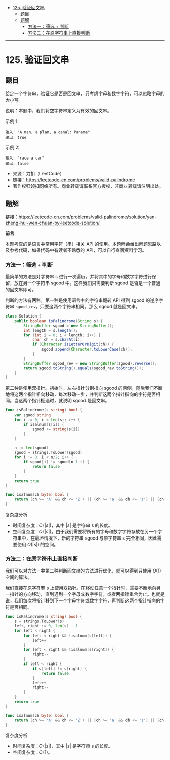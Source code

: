 - [125. 验证回文串](#125-验证回文串)
  - [题目](#题目)
  - [题解](#题解)
    - [方法一：筛选 + 判断](#方法一筛选--判断)
    - [方法二：在原字符串上直接判断](#方法二在原字符串上直接判断)

------------------------------

# 125. 验证回文串

## 题目

给定一个字符串，验证它是否是回文串，只考虑字母和数字字符，可以忽略字母的大小写。

说明：本题中，我们将空字符串定义为有效的回文串。

示例 1:

```
输入: "A man, a plan, a canal: Panama"
输出: true
```

示例 2:

```
输入: "race a car"
输出: false
```

- 来源：力扣（LeetCode）
- 链接：https://leetcode-cn.com/problems/valid-palindrome
- 著作权归领扣网络所有。商业转载请联系官方授权，非商业转载请注明出处。


## 题解

链接：https://leetcode-cn.com/problems/valid-palindrome/solution/yan-zheng-hui-wen-chuan-by-leetcode-solution/

**前言**

本题考查的是语言中常用字符（串）相关 API 的使用。本题解会给出解题思路以及参考代码，如果代码中有读者不熟悉的 API，可以自行查阅资料学习。


### 方法一：筛选 + 判断

最简单的方法是对字符串 s 进行一次遍历，并将其中的字母和数字字符进行保留，放在另一个字符串 sgood 中。这样我们只需要判断 sgood 是否是一个普通的回文串即可。

判断的方法有两种。第一种是使用语言中的字符串翻转 API 得到 sgood 的逆序字符串 `sgood_rev`，只要这两个字符串相同，那么 sgood 就是回文串。

```java
class Solution {
    public boolean isPalindrome(String s) {
        StringBuffer sgood = new StringBuffer();
        int length = s.length();
        for (int i = 0; i < length; i++) {
            char ch = s.charAt(i);
            if (Character.isLetterOrDigit(ch)) {
                sgood.append(Character.toLowerCase(ch));
            }
        }
        StringBuffer sgood_rev = new StringBuffer(sgood).reverse();
        return sgood.toString().equals(sgood_rev.toString());
    }
}
```

第二种是使用双指针。初始时，左右指针分别指向 sgood 的两侧，随后我们不断地将这两个指针相向移动，每次移动一步，并判断这两个指针指向的字符是否相同。当这两个指针相遇时，就说明 sgood 是回文串。

```go
func isPalindrome(s string) bool {
    var sgood string
    for i := 0; i < len(s); i++ {
        if isalnum(s[i]) {
            sgood += string(s[i])
        }
    }

    n := len(sgood)
    sgood = strings.ToLower(sgood)
    for i := 0; i < n/2; i++ {
        if sgood[i] != sgood[n-1-i] {
            return false
        }
    }
    return true
}

func isalnum(ch byte) bool {
    return (ch >= 'A' && ch <= 'Z') || (ch >= 'a' && ch <= 'z') || (ch >= '0' && ch <= '9')
}
```

复杂度分析

- 时间复杂度：$O(|s|)$，其中 $|s|$ 是字符串 s 的长度。
- 空间复杂度：$O(|s|)$。由于我们需要将所有的字母和数字字符存放在另一个字符串中，在最坏情况下，新的字符串 sgood 与原字符串 s 完全相同，因此需要使用 $O(|s|)$ 的空间。

### 方法二：在原字符串上直接判断

我们可以对方法一中第二种判断回文串的方法进行优化，就可以得到只使用 $O(1)$ 空间的算法。

我们直接在原字符串 s 上使用双指针。在移动任意一个指针时，需要不断地向另一指针的方向移动，直到遇到一个字母或数字字符，或者两指针重合为止。也就是说，我们每次将指针移到下一个字母字符或数字字符，再判断这两个指针指向的字符是否相同。

```go
func isPalindrome(s string) bool {
    s = strings.ToLower(s)
    left, right := 0, len(s) - 1
    for left < right {
        for left < right && !isalnum(s[left]) {
            left++
        }
        for left < right && !isalnum(s[right]) {
            right--
        }
        if left < right {
            if s[left] != s[right] {
                return false
            }
            left++
            right--
        }
    }
    return true
}

func isalnum(ch byte) bool {
    return (ch >= 'A' && ch <= 'Z') || (ch >= 'a' && ch <= 'z') || (ch >= '0' && ch <= '9')
}
```

复杂度分析

- 时间复杂度：$O(|s|)$，其中 $|s|$ 是字符串 s 的长度。
- 空间复杂度：$O(1)$。
